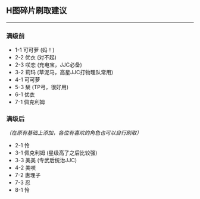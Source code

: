 ## H图碎片刷取建议
---
### 满级前
* 1-1 可可萝    (妈！)
* 2-2 优衣  (对不起)
* 2-3 咲恋  (充电宝，JJC必备)
* 3-2 莉玛  (草泥马，高星JJC打物理队常用)
* 4-1 可可萝
* 5-3 栞    (TP弓，很好用)
* 6-1 优衣
* 7-1 佩克利姆
### 满级后
*（在原有基础上添加，各位有喜欢的角色也可以自行刷取）*
* 2-1 怜
* 3-1 佩克利姆  (星级高了之后比较强)
* 3-3 美美  (专武后统治JJC)
* 4-2 美咲
* 7-2 惠理子
* 7-3 忍
* 8-1 怜